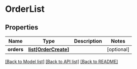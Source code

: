 # OrderList

## Properties
Name | Type | Description | Notes
------------ | ------------- | ------------- | -------------
**orders** | [**list[OrderCreate]**](OrderCreate.md) |  | [optional] 

[[Back to Model list]](../README.md#documentation-for-models) [[Back to API list]](../README.md#documentation-for-api-endpoints) [[Back to README]](../README.md)


